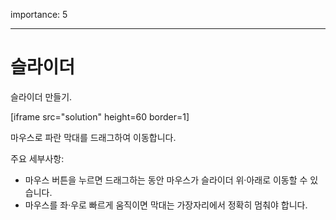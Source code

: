 importance: 5

---

# 슬라이더

슬라이더 만들기.

[iframe src="solution" height=60 border=1]

마우스로 파란 막대를 드래그하여 이동합니다.

주요 세부사항:

- 마우스 버튼을 누르면 드래그하는 동안 마우스가 슬라이더 위·아래로 이동할 수 있습니다.
- 마우스를 좌·우로 빠르게 움직이면 막대는 가장자리에서 정확히 멈춰야 합니다.
